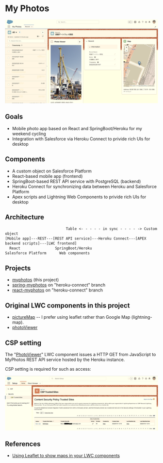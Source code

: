 # My Photos

<img src="./doc/RecordPage.png" width="600px">

## Goals

- Mobile photo app based on React and SpringBoot/Heroku for my weekend cycling
- Integration with Salesforce via Heroku Connect to privide rich UIs for desktop

## Components

- A custom object on Salesforce Platform
- React-based mobile app (frontend)
- SpringBoot-based REST API service with PostgreSQL (backend)
- Heroku Connect for synchronizing data between Heroku and Salesforce Platform
- Apex scripts and Lightning Web Components to privide rich UIs for desktop

## Architecture

```
                            Table <- - - - - in sync - - - - -> Custom object
[Mobile app]---REST---[REST API service]---Heroku Connect---[APEX backend scripts]---[LWC frontend]
  React                SpringBoot/Heroku                     Salesforce Platform      Web components

```

## Projects
- [myphotos](./myphotos) (this project)
- [spring-myphotos](https://github.com/araobp/spring-myphotos) on "heroku-connect" branch
- [react-myphotos](https://github.com/araobp/react-myphotos) on "heroku-connect" branch

## Original LWC components in this project

- [pictureMap](./myphotos/force-app/main/default/lwc/pictureMap) -- I prefer using leaflet rather than Google Map (lightning-map).
- [photoViewer](./myphotos/force-app/main/default/lwc/photoViewer)

## CSP setting

The "[PhotoViewer](./myphotos/force-app/main/default/lwc/photoViewer)" LWC component issues a HTTP GET from JavaScript to MyPhotos REST API service hosted by the Heroku instance.

CSP setting is required for such as access:

<img src="./doc/CSP.png" width="900px">

## References
- [Using Leaflet to show maps in your LWC components](https://sonneiltech.com/2021/01/using-leaflet-to-show-maps-in-your-lwc-components/)
